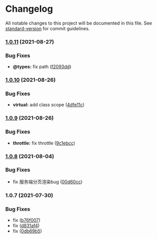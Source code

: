 # Changelog

All notable changes to this project will be documented in this file. See [standard-version](https://github.com/conventional-changelog/standard-version) for commit guidelines.

### [1.0.11](https://github.com/tingyuxuan2302/taro3-virtual-list/compare/v1.0.10...v1.0.11) (2021-08-27)


### Bug Fixes

* **@types:** fix path ([f2093dd](https://github.com/tingyuxuan2302/taro3-virtual-list/commit/f2093dd04332441bc7f335054fc68b512fdb6721))

### [1.0.10](https://github.com/tingyuxuan2302/taro3-virtual-list/compare/v1.0.9...v1.0.10) (2021-08-26)


### Bug Fixes

* **virtual:** add class scope ([4dfe11c](https://github.com/tingyuxuan2302/taro3-virtual-list/commit/4dfe11c50c91f6e398ff72f8ac4392bd4df75d0b))

### [1.0.9](https://github.com/tingyuxuan2302/taro3-virtual-list/compare/v1.0.8...v1.0.9) (2021-08-26)


### Bug Fixes

* **throttle:** fix throttle ([9c1ebcc](https://github.com/tingyuxuan2302/taro3-virtual-list/commit/9c1ebcc179f5be1f0a5209dd67ecbfe51c7bb81d))

### [1.0.8](https://github.com/tingyuxuan2302/taro3-virtual-list/compare/v1.0.7...v1.0.8) (2021-08-04)


### Bug Fixes

* fix 服务端分页渲染bug ([00d60cc](https://github.com/tingyuxuan2302/taro3-virtual-list/commit/00d60cc660194c874ee937f628378518e40c7e8d))

### 1.0.7 (2021-07-30)


### Bug Fixes

* fix ([b76f007](https://github.com/tingyuxuan2302/taro3-virtual-list/commit/b76f007accd1be38ed556ad37f568e91e4cfe9dd))
* fix ([d831af4](https://github.com/tingyuxuan2302/taro3-virtual-list/commit/d831af4504dfb047d936464a477a13310ff93de6))
* fix ([0db69b5](https://github.com/tingyuxuan2302/taro3-virtual-list/commit/0db69b593fa8a51260fec39fbfab92a829ec1ddd))

